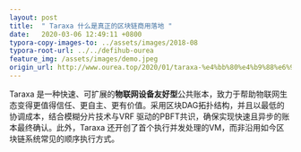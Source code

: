 ```yaml
---
layout: post
title:  " Taraxa 什么是真正的区块链商用落地 "
date:   2020-03-06 12:49:11 +0800
typora-copy-images-to: ../assets/images/2018-08
typora-root-url: ../../defihub-ourea
feature_img: /assets/images/demo.jpeg
origin_url: http://www.ourea.top/2020/01/taraxa-%e4%bb%80%e4%b9%88%e6%98%af%e7%9c%9f%e6%ad%a3%e7%9a%84%e5%8c%ba%e5%9d%97%e9%93%be%e5%95%86%e7%94%a8%e8%90%bd%e5%9c%b0/
---
```




Taraxa 是一种快速、可扩展的**物联网设备友好型**公共账本，致力于帮助物联网生态变得更值得信任、更自主、更有价值。采用区块DAG拓扑结构，并且以最低的协调成本，结合模糊分片技术与VRF 驱动的PBFT共识，确保实现快速且异步的账本最终确认。此外，Taraxa 还开创了首个执行并发处理的VM，而非沿用如今区块链系统常见的顺序执行方式。

